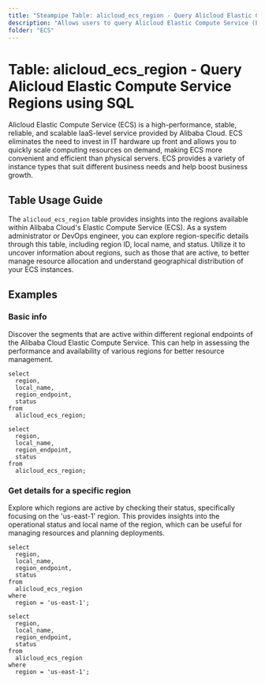 ```yaml
---
title: "Steampipe Table: alicloud_ecs_region - Query Alicloud Elastic Compute Service Regions using SQL"
description: "Allows users to query Alicloud Elastic Compute Service (ECS) Regions, specifically providing information on all available regions within the Alicloud ECS."
folder: "ECS"
---
```


# Table: alicloud_ecs_region - Query Alicloud Elastic Compute Service Regions using SQL

Alicloud Elastic Compute Service (ECS) is a high-performance, stable, reliable, and scalable IaaS-level service provided by Alibaba Cloud. ECS eliminates the need to invest in IT hardware up front and allows you to quickly scale computing resources on demand, making ECS more convenient and efficient than physical servers. ECS provides a variety of instance types that suit different business needs and help boost business growth.

## Table Usage Guide

The `alicloud_ecs_region` table provides insights into the regions available within Alibaba Cloud's Elastic Compute Service (ECS). As a system administrator or DevOps engineer, you can explore region-specific details through this table, including region ID, local name, and status. Utilize it to uncover information about regions, such as those that are active, to better manage resource allocation and understand geographical distribution of your ECS instances.

## Examples

### Basic info
Discover the segments that are active within different regional endpoints of the Alibaba Cloud Elastic Compute Service. This can help in assessing the performance and availability of various regions for better resource management.

```sql+postgres
select
  region,
  local_name,
  region_endpoint,
  status
from
  alicloud_ecs_region;
```

```sql+sqlite
select
  region,
  local_name,
  region_endpoint,
  status
from
  alicloud_ecs_region;
```

### Get details for a specific region
Explore which regions are active by checking their status, specifically focusing on the 'us-east-1' region. This provides insights into the operational status and local name of the region, which can be useful for managing resources and planning deployments.

```sql+postgres
select
  region,
  local_name,
  region_endpoint,
  status
from
  alicloud_ecs_region
where
  region = 'us-east-1';
```

```sql+sqlite
select
  region,
  local_name,
  region_endpoint,
  status
from
  alicloud_ecs_region
where
  region = 'us-east-1';
```